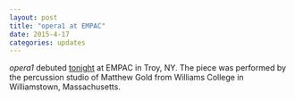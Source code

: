 ```yaml
---
layout: post
title: "opera1 at EMPAC"
date: 2015-4-17
categories: updates
---
```

_opera1_ debuted [tonight](http://empac.rpi.edu/events/2015/spring/opera1-study-no-4031-study-no-451) at EMPAC in Troy, NY. The piece was performed by the percussion studio of Matthew Gold from Williams College in Williamstown, Massachusetts.